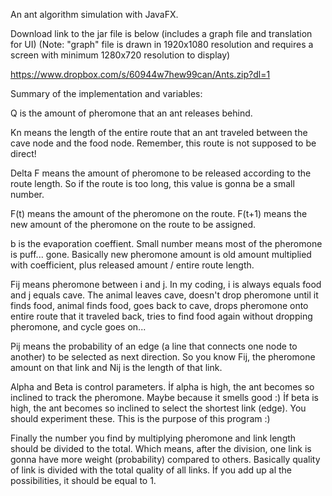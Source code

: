 An ant algorithm simulation with JavaFX.

Download link to the jar file is below (includes a graph file and translation for UI)
(Note: "graph" file is drawn in 1920x1080 resolution and requires a screen with minimum 1280x720 resolution to display)

https://www.dropbox.com/s/60944w7hew99can/Ants.zip?dl=1

Summary of the implementation and variables:

Q is the amount of pheromone that an ant releases behind.

Kn means the length of the entire route that an ant traveled between the cave node and the food node. Remember, this route is not supposed to be direct!

Delta F means the amount of pheromone to be released according to the route length. So if the route is too long, this value is gonna be a small number.

F(t) means the amount of the pheromone on the route. F(t+1) means the new amount of the pheromone on the route to be assigned.

b is the evaporation coeffient. Small number means most of the pheromone is puff... gone.
Basically new pheromone amount is old amount multiplied with coefficient, plus released amount / entire route length.

Fij means pheromone between i and j. In my coding, i is always equals food and j equals cave. The animal leaves cave, doesn't drop pheromone until it finds food, animal finds food, goes back to cave, drops pheromone onto entire route that it traveled back, tries to find food again without dropping pheromone, and cycle goes on...

Pij means the probability of an edge (a line that connects one node to another) to be selected as next direction.
So you know Fij, the pheromone amount on that link and Nij is the length of that link.

Alpha and Beta is control parameters. İf alpha is high, the ant becomes so inclined to track the pheromone. Maybe because it smells good :)
İf beta is high, the ant becomes so inclined to select the shortest link (edge). You should experiment these. This is the purpose of this program :)

Finally the number you find by multiplying pheromone and link length should be divided to the total.
Which means, after the division, one link is gonna have more weight (probability) compared to others.
Basically quality of link is divided with the total quality of all links.
İf you add up al the possibilities, it should be equal to 1.
